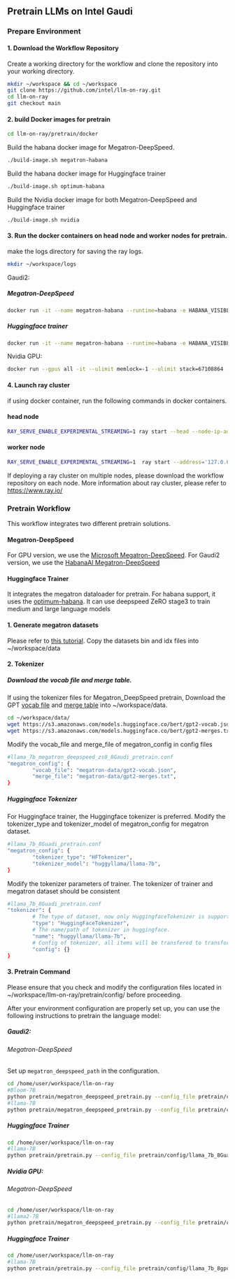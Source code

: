## Pretrain LLMs on Intel Gaudi
### Prepare Environment
#### 1. Download the Workflow Repository
Create a working directory for the workflow and clone the repository into your working directory.
```bash
mkdir ~/workspace && cd ~/workspace
git clone https://github.com/intel/llm-on-ray.git
cd llm-on-ray
git checkout main
```
#### 2. build Docker images for pretrain
```bash
cd llm-on-ray/pretrain/docker
```
Build the habana docker image for Megatron-DeepSpeed.
```bash
./build-image.sh megatron-habana
```
Build the habana docker image for Huggingface trainer
```bash
./build-image.sh optimum-habana
```
Build the Nvidia docker image for both Megatron-DeepSpeed and Huggingface trainer
```bash
./build-image.sh nvidia
```

#### 3. Run the docker containers on head node and worker nodes for pretrain.
make the logs directory for saving the ray logs.
```bash
mkdir ~/workspace/logs
```
Gaudi2:

##### Megatron-DeepSpeed
```bash
docker run -it --name megatron-habana --runtime=habana -e HABANA_VISIBLE_DEVICES=all -e OMPI_MCA_btl_vader_single_copy_mechanism=none -v ~/workspace:/home/user/workspace -v ~/workspace/logs:/tmp --cap-add=sys_nice --net=host --ipc=host llm-ray:megatron-habana
```

##### Huggingface trainer
```bash
docker run -it --name megatron-habana --runtime=habana -e HABANA_VISIBLE_DEVICES=all -e OMPI_MCA_btl_vader_single_copy_mechanism=none -v ~/workspace:/home/user/workspace -v ~/workspace/logs:/tmp --cap-add=sys_nice --net=host --ipc=host llm-ray:optimum-habana
```
Nvidia GPU:
```bash
docker run --gpus all -it --ulimit memlock=-1 --ulimit stack=67108864 --network host --name megatron-nvidia --shm-size=64g -v ~/workspace/logs:/tmp -v ~/workspace:/home/user/workspace llm-ray:nvidia  /bin/bash
```

#### 4. Launch ray cluster
if using docker container, run the following commands in docker containers.
#### head node
```bash
RAY_SERVE_ENABLE_EXPERIMENTAL_STREAMING=1 ray start --head --node-ip-address 127.0.0.1 --ray-debugger-external --dashboard-host='0.0.0.0' --dashboard-port=8265
```
#### worker node
```bash
RAY_SERVE_ENABLE_EXPERIMENTAL_STREAMING=1  ray start --address='127.0.0.1:6379' --ray-debugger-external
```

If deploying a ray cluster on multiple nodes, please download the workflow repository on each node. More information about ray cluster, please refer to https://www.ray.io/

### Pretrain Workflow
This workflow integrates two different pretrain solutions.
#### Megatron-DeepSpeed
For GPU version, we use the [Microsoft Megatron-DeepSpeed](https://github.com/microsoft/Megatron-DeepSpeed). For Gaudi2 version, we use the [HabanaAI Megatron-DeepSpeed](https://github.com/HabanaAI/Model-References/tree/master/PyTorch/nlp/DeepSpeedExamples/Megatron-DeepSpeed)

#### Huggingface Trainer
It integrates the megatron dataloader for pretrain. For habana support, it uses the [optimum-habana](https://github.com/huggingface/optimum-habana). It can use deepspeed ZeRO stage3 to train medium and large language models

#### 1. Generate megatron datasets
Please refer to [this tutorial](https://github.com/intel/e2eAIOK/tree/main/RecDP/pyrecdp/primitives/llmutils/tokenize_and_save). Copy the datasets bin and idx files into ~/workspace/data

#### 2. Tokenizer
##### Download the vocab file and merge table.
If using the tokenizer files for Megatron_DeepSpeed pretrain, Download the GPT [vocab file](https://s3.amazonaws.com/models.huggingface.co/bert/gpt2-vocab.json) and [merge table](https://s3.amazonaws.com/models.huggingface.co/bert/gpt2-merges.txt) into ~/workspace/data.
```bash
cd ~/workspace/data/
wget https://s3.amazonaws.com/models.huggingface.co/bert/gpt2-vocab.json
wget https://s3.amazonaws.com/models.huggingface.co/bert/gpt2-merges.txt 
```
Modify the vocab_file and merge_file of megatron_config in config files
```bash
#llama_7b_megatron_deepspeed_zs0_8Gaudi_pretrain.conf
"megatron_config": {
        "vocab_file": "megatron-data/gpt2-vocab.json",
        "merge_file": "megatron-data/gpt2-merges.txt",
}
```
##### Huggingface Tokenizer
For Huggingface trainer, the Huggingface tokenizer is preferred.
Modify the tokenizer_type and tokenizer_model of megatron_config for megatron dataset.
```bash
#llama_7b_8Guadi_pretrain.conf
"megatron_config": {
        "tokenizer_type": "HFTokenizer",
        "tokenizer_model": "huggyllama/llama-7b",
}
```
Modify the tokenizer parameters of trainer. The tokenizer of trainer and megatron dataset should be consistent
```bash
#llama_7b_8Guadi_pretrain.conf
"tokenizer": {
        # The type of dataset, now only HuggingfaceTokenizer is supported.
        "type": "HuggingFaceTokenizer",
        # The name/path of tokenizer in huggingface.
        "name": "huggyllama/llama-7b",
        # Config of tokenizer, all items will be transfered to transformers.AutoTokenizer.from_pretrained().
        "config": {}
}
```

#### 3. Pretrain Command

Please ensure that you check and modify the configuration files located in ~/workspace/llm-on-ray/pretrain/config/ before proceeding.

After your environment configuration are properly set up, you can use the following instructions to pretrain the language model:

##### Gaudi2:
###### Megatron-DeepSpeed

Set up `megatron_deepspeed_path` in the configuration.

```bash
cd /home/user/workspace/llm-on-ray
#Bloom-7B
python pretrain/megatron_deepspeed_pretrain.py --config_file pretrain/config/bloom_7b_megatron_deepspeed_zs0_8Gaudi_pretrain.conf
#llama-7B
python pretrain/megatron_deepspeed_pretrain.py --config_file pretrain/config/llama_7b_megatron_deepspeed_zs0_8Gaudi_pretrain.conf
```

##### Huggingface Trainer
```bash
cd /home/user/workspace/llm-on-ray
#llama-7B
python pretrain/pretrain.py --config_file pretrain/config/llama_7b_8Guadi_pretrain.conf
```
##### Nvidia GPU:
###### Megatron-DeepSpeed
```bash
cd /home/user/workspace/llm-on-ray
#llama2-7B
python pretrain/megatron_deepspeed_pretrain.py --config_file pretrain/config/llama2_3b_megatron_deepspeed_zs0_8gpus_pretrain.conf
```
##### Huggingface Trainer
```bash
cd /home/user/workspace/llm-on-ray
#llama-7B
python pretrain/pretrain.py --config_file pretrain/config/llama_7b_8gpu_pretrain.conf
```